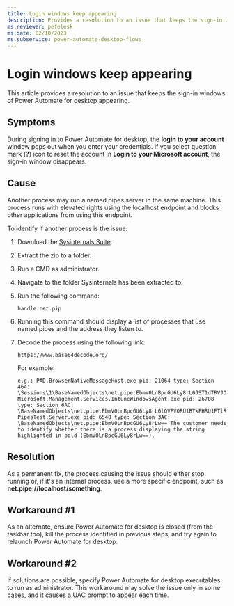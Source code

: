 ```yaml
---
title: Login windows keep appearing
description: Provides a resolution to an issue that keeps the sign-in windows appearing.
ms.reviewer: pefelesk
ms.date: 02/10/2023
ms.subservice: power-automate-desktop-flows
---
```


# Login windows keep appearing

This article provides a resolution to an issue that keeps the sign-in windows of Power Automate for desktop appearing.

## Symptoms

During signing in to Power Automate for desktop, the **login to your account** window pops out when you enter your credentials. If you select question mark (**?**) icon to reset the account in **Login to your Microsoft account**, the sign-in window disappears.

## Cause

Another process may run a named pipes server in the same machine. This process runs with elevated rights using the localhost endpoint and blocks other applications from using this endpoint.

To identify if another process is the issue:

1. Download the [Sysinternals Suite](/sysinternals/downloads/sysinternals-suite).

1. Extract the zip to a folder.

1. Run a CMD as administrator.

1. Navigate to the folder Sysinternals has been extracted to.

1. Run the following command:

    ```CMD
    handle net.pip
    ```

1. Running this command should display a list of processes that use named pipes and the address they listen to.

1. Decode the process using the following link:

    `https://www.base64decode.org/`

    For example:

    ```CMD
    e.g.: PAD.BrowserNativeMessageHost.exe pid: 21064 type: Section 464: \Sessions\1\BaseNamedObjects\net.pipe:EbmV0LnBpcGU6Ly8rL0JST1dTRVJOQVRJVkVIT1NULzE2NjIwLzEv Microsoft.Management.Services.IntuneWindowsAgent.exe pid: 26708 type: Section 6AC: \BaseNamedObjects\net.pipe:EbmV0LnBpcGU6Ly8rL0lOVFVORU1BTkFHRU1FTlRFWFRFTlNJT04vU1RBVFVTU0VSVklDRS8= PipesTest.Server.exe pid: 6540 type: Section 3AC: \BaseNamedObjects\net.pipe:EbmV0LnBpcGU6Ly8rLw== The customer needs to identify whether there is a process displaying the string highlighted in bold (EbmV0LnBpcGU6Ly8rLw==).
    ```

## Resolution

As a permanent fix, the process causing the issue should either stop running or, if it's an internal process, use a more specific endpoint, such as **net.pipe://localhost/something**.

## Workaround #1

As an alternate, ensure Power Automate for desktop is closed (from the taskbar too), kill the process identified in previous steps, and try again to relaunch Power Automate for desktop.

## Workaround #2

If solutions are possible,  specify Power Automate for desktop executables to run as administrator. This workaround may solve the issue only in some cases, and it causes a UAC prompt to appear each time.

